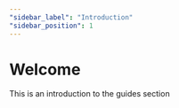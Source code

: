 ```yaml
---
"sidebar_label": "Introduction"
"sidebar_position": 1
---
```


# Welcome

This is an introduction to the guides section

<!-- ##DOCS-SOURCER-START
{"sourcePlugin":"Local File Copier","hash":"b18be1468cbb969fa839d28cd90b9f97"}
##DOCS-SOURCER-END -->
